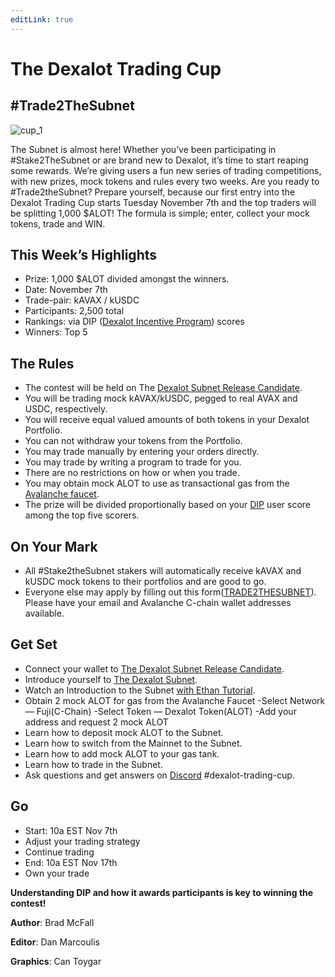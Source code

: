 ```yaml
---
editLink: true
---
```


# The Dexalot Trading Cup
## #Trade2TheSubnet

![cup_1](/images/cup/cup_1.png)

The Subnet is almost here! Whether you’ve been participating in #Stake2TheSubnet or are brand new to Dexalot, it’s time to start reaping some rewards. We’re giving users a fun new series of trading competitions, with new prizes, mock tokens and rules every two weeks. Are you ready to #Trade2theSubnet? Prepare yourself, because our first entry into the Dexalot Trading Cup starts Tuesday November 7th and the top traders will be splitting 1,000 $ALOT! The formula is simple; enter, collect your mock tokens, trade and WIN.

## This Week’s Highlights

* Prize: 1,000 $ALOT divided amongst the winners.
* Date: November 7th
* Trade-pair: kAVAX / kUSDC
* Participants: 2,500 total
* Rankings: via DIP ([Dexalot Incentive Program](https://medium.com/dexalot/the-dexalot-incentive-program-1d55c869a6c0)) scores
* Winners: Top 5
## The Rules

* The contest will be held on The [Dexalot Subnet Release Candidate](https://app.dexalot-test.com/trade).
* You will be trading mock kAVAX/kUSDC, pegged to real AVAX and USDC, respectively.
* You will receive equal valued amounts of both tokens in your Dexalot Portfolio.
* You can not withdraw your tokens from the Portfolio.
* You may trade manually by entering your orders directly.
* You may trade by writing a program to trade for you.
* There are no restrictions on how or when you trade.
* You may obtain mock ALOT to use as transactional gas from the [Avalanche faucet](https://faucet.avax.network/).
* The prize will be divided proportionally based on your [DIP](https://medium.com/dexalot/the-dexalot-incentive-program-1d55c869a6c0) user score among the top five scorers.
## On Your Mark

* All #Stake2theSubnet stakers will automatically receive kAVAX and kUSDC mock tokens to their portfolios and are good to go.
* Everyone else may apply by filling out this form([TRADE2THESUBNET](https://www.typeform.com/private-typeform/?utm_source=typeform.com-19714821-business&utm_medium=typeform&utm_content=typeform-private&utm_campaign=uKsTJwiX)). Please have your email and Avalanche C-chain wallet addresses available.
## Get Set

* Connect your wallet to [The Dexalot Subnet Release Candidate](https://app.dexalot-test.com/trade).
* Introduce yourself to [The Dexalot Subnet](https://medium.com/dexalot/the-dexalot-subnet-adc92678edc7).
* Watch an Introduction to the Subnet [with Ethan Tutorial](https://www.youtube.com/watch?v=vRvaswPuMNg).
* Obtain 2 mock ALOT for gas from the Avalanche Faucet
    -Select Network — Fuji(C-Chain)
    -Select Token — Dexalot Token(ALOT)
    -Add your address and request 2 mock ALOT
* Learn how to deposit mock ALOT to the Subnet.
* Learn how to switch from the Mainnet to the Subnet.
* Learn how to add mock ALOT to your gas tank.
* Learn how to trade in the Subnet.
* Ask questions and get answers on [Discord](https://discord.com/invite/dexalot) #dexalot-trading-cup.
## Go

* Start: 10a EST Nov 7th
* Adjust your trading strategy
* Continue trading
* End: 10a EST Nov 17th
* Own your trade

**Understanding DIP and how it awards participants is key to winning the contest!**

**Author**: Brad McFall

**Editor**: Dan Marcoulis

**Graphics**: Can Toygar
